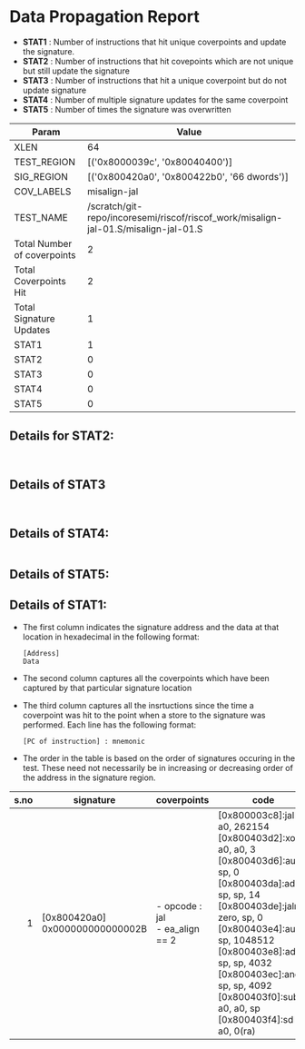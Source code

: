 
# Data Propagation Report

- **STAT1** : Number of instructions that hit unique coverpoints and update the signature.
- **STAT2** : Number of instructions that hit covepoints which are not unique but still update the signature
- **STAT3** : Number of instructions that hit a unique coverpoint but do not update signature
- **STAT4** : Number of multiple signature updates for the same coverpoint
- **STAT5** : Number of times the signature was overwritten

| Param                     | Value    |
|---------------------------|----------|
| XLEN                      | 64      |
| TEST_REGION               | [('0x8000039c', '0x80040400')]      |
| SIG_REGION                | [('0x800420a0', '0x800422b0', '66 dwords')]      |
| COV_LABELS                | misalign-jal      |
| TEST_NAME                 | /scratch/git-repo/incoresemi/riscof/riscof_work/misalign-jal-01.S/misalign-jal-01.S    |
| Total Number of coverpoints| 2     |
| Total Coverpoints Hit     | 2      |
| Total Signature Updates   | 1      |
| STAT1                     | 1      |
| STAT2                     | 0      |
| STAT3                     | 0     |
| STAT4                     | 0     |
| STAT5                     | 0     |

## Details for STAT2:

```


```

## Details of STAT3

```


```

## Details of STAT4:

```

```

## Details of STAT5:



## Details of STAT1:

- The first column indicates the signature address and the data at that location in hexadecimal in the following format: 
  ```
  [Address]
  Data
  ```

- The second column captures all the coverpoints which have been captured by that particular signature location

- The third column captures all the insrtuctions since the time a coverpoint was
  hit to the point when a store to the signature was performed. Each line has
  the following format:
  ```
  [PC of instruction] : mnemonic
  ```
- The order in the table is based on the order of signatures occuring in the
  test. These need not necessarily be in increasing or decreasing order of the
  address in the signature region.

|s.no|            signature             |              coverpoints              |                                                                                                                                                                 code                                                                                                                                                                  |
|---:|----------------------------------|---------------------------------------|---------------------------------------------------------------------------------------------------------------------------------------------------------------------------------------------------------------------------------------------------------------------------------------------------------------------------------------|
|   1|[0x800420a0]<br>0x000000000000002B|- opcode : jal<br> - ea_align == 2<br> |[0x800003c8]:jal a0, 262154<br> [0x800403d2]:xori a0, a0, 3<br> [0x800403d6]:auipc sp, 0<br> [0x800403da]:addi sp, sp, 14<br> [0x800403de]:jalr zero, sp, 0<br> [0x800403e4]:auipc sp, 1048512<br> [0x800403e8]:addi sp, sp, 4032<br> [0x800403ec]:andi sp, sp, 4092<br> [0x800403f0]:sub a0, a0, sp<br> [0x800403f4]:sd a0, 0(ra)<br> |
